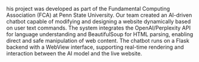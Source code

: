 his project was developed as part of the Fundamental Computing Association (FCA) at Penn State University.
Our team created an AI-driven chatbot capable of modifying and designing a website dynamically based on user text commands. The system integrates the OpenAI/Perplexity API for language understanding and BeautifulSoup for HTML parsing, enabling direct and safe manipulation of web content.
The chatbot runs on a Flask backend with a WebView interface, supporting real-time rendering and interaction between the AI model and the live website.
